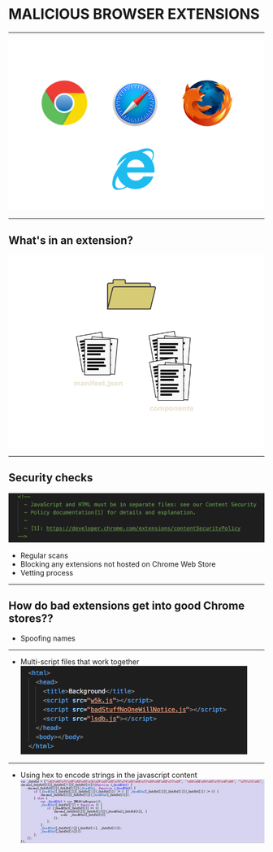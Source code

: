 # MALICIOUS BROWSER EXTENSIONS

---

![logos](images/logos.png) 


---
## What's in an extension?
![files](images/files.png)

---
## Security checks
![warning](images/warning.png)

- Regular scans
- Blocking any extensions not hosted on Chrome Web Store
- Vetting process

---

## How do bad extensions get into good Chrome stores??
- Spoofing names

---

- Multi-script files that work together
![multi-script](images/multi-script.png)


---
- Using hex to encode strings in the javascript content
![hex](images/hex.png)